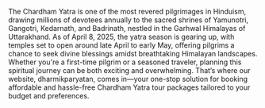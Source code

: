 The Chardham Yatra is one of the most revered pilgrimages in Hinduism, drawing millions of devotees annually to the sacred shrines of Yamunotri, Gangotri, Kedarnath, and Badrinath, nestled in the Garhwal Himalayas of Uttarakhand. As of April 8, 2025, the yatra season is gearing up, with temples set to open around late April to early May, offering pilgrims a chance to seek divine blessings amidst breathtaking Himalayan landscapes. Whether you're a first-time pilgrim or a seasoned traveler, planning this spiritual journey can be both exciting and overwhelming. That’s where our website, dharmikparyatan, comes in—your one-stop solution for booking affordable and hassle-free Chardham Yatra tour packages tailored to your budget and preferences.
